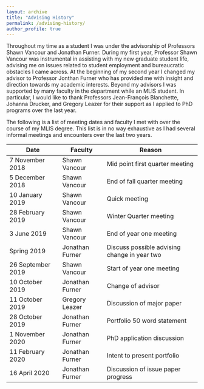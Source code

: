 ```yaml
---
layout: archive
title: "Advising History"
permalink: /advising-history/
author_profile: true
---
```


Throughout my time as a student I was under the advisorship of Professors Shawn Vancour and Jonathan Furner. During my first year, Professor Shawn Vancour was instrumental in assisting with my new graduate student life, advising me on issues related to student employment and bureaucratic obstacles I came across. At the beginning of my second year I changed my advisor to Professor Jonthan Furner who has provided me with insight and direction towards my academic interests. Beyond my advisors I was supported by many faculty in the department while an MLIS student. In particular, I would like to thank Professors Jean-François Blanchette, Johanna Drucker, and Gregory Leazer for their support as I applied to PhD programs over the last year.

The following is a list of meeting dates and faculty I met with over the course of my MLIS degree. This list is in no way exhaustive as I had several informal meetings and encounters over the last two years.

Date | Faculty | Reason
--- | --- | ---
7 November 2018 | Shawn Vancour | Mid point first quarter meeting
5 December 2018 | Shawn Vancour | End of fall quarter meeting
10 January 2019 | Shawn Vancour | Quick meeting
28 February 2019 | Shawn Vancour | Winter Quarter meeting
3 June 2019 | Shawn Vancour | End of year one meeting
Spring 2019 | Jonathan Furner | Discuss possible advising change in year two
26 September 2019 | Shawn Vancour | Start of year one meeting
10 October 2019 | Jonathan Furner | Change of advisor
11 October 2019 | Gregory Leazer | Discussion of major paper
28 October 2019 | Jonathan Furner | Portfolio 50 word statement
1 November 2020 | Jonathan Furner | PhD application discussion
11 February 2020 | Jonathan Furner | Intent to present portfolio
16 April 2020 | Jonathan Furner | Discussion of issue paper progress
